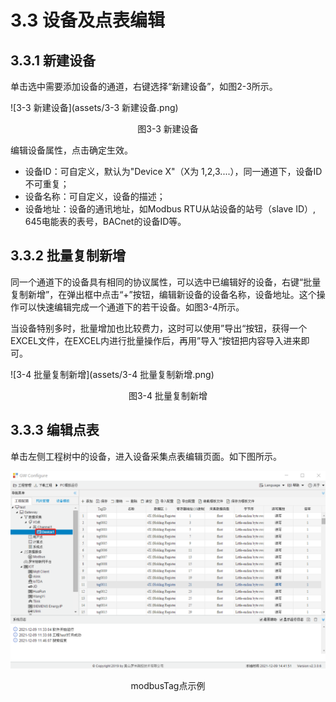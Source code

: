 # 3.3 设备及点表编辑

## 3.3.1 新建设备

单击选中需要添加设备的通道，右键选择“新建设备”，如图2-3所示。

![3-3 新建设备](assets/3-3 新建设备.png)

<center>图3-3 新建设备</center>

编辑设备属性，点击确定生效。 

- 设备ID：可自定义，默认为"Device X"（X为 1,2,3....），同一通道下，设备ID不可重复；
- 设备名称：可自定义，设备的描述；
- 设备地址：设备的通讯地址，如Modbus RTU从站设备的站号（slave ID）, 645电能表的表号，BACnet的设备ID等。 



## 3.3.2 批量复制新增

同一个通道下的设备具有相同的协议属性，可以选中已编辑好的设备，右键“批量复制新增”，在弹出框中点击“+”按钮，编辑新设备的设备名称，设备地址。这个操作可以快速编辑完成一个通道下的若干设备。如图3-4所示。

当设备特别多时，批量增加也比较费力，这时可以使用”导出“按钮，获得一个EXCEL文件，在EXCEL内进行批量操作后，再用”导入“按钮把内容导入进来即可。

![3-4 批量复制新增](assets/3-4 批量复制新增.png)

<center>图3-4 批量复制新增</center>



## 3.3.3 编辑点表

单击左侧工程树中的设备，进入设备采集点表编辑页面。如下图所示。

![modbusTag点示例](assets/modbusTag点示例.png)

<center>modbusTag点示例</center>

